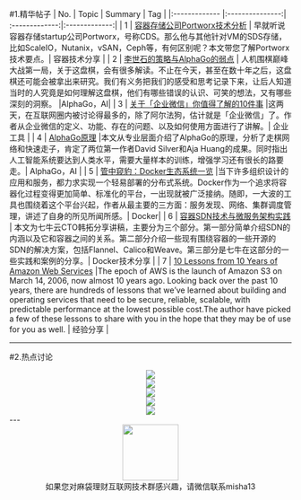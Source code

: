 #1.精华帖子
| No.  | Topic  | Summary | Tag |
|:------------- |:---------------:| :-------------:|:-------------:|
| 1 | [容器存储公司Portworx技术分析](http://mp.weixin.qq.com/s?__biz=MzAxNTA2NjkyNQ==&mid=402410894&idx=1&sn=f81ec1de389ecdbdd40a943e5439ff09&scene=1&srcid=0309jME3aAAoP488iuIZFSUg#rd) | 早就听说容器存储startup公司Portworx，号称CDS。那么他与其他针对VM的SDS存储，比如ScaleIO，Nutanix，vSAN，Ceph等，有何区别呢？本文带您了解Portworx技术要点。| 容器技术分享 |
| 2 | [李世石的策略与AlphaGo的弱点](http://mp.weixin.qq.com/s?__biz=MzI2NDAxNzU3NA==&mid=402669784&idx=1&sn=b581c57144ac3f84a17b25477a912a1f&scene=1&srcid=0310yDDPu5Vg9zGUz55RBsH6#rd) | 人机围棋巅峰大战第一局，关于这盘棋，会有很多解读。不止在今天，甚至在数十年之后，这盘棋还可能会被拿出来研究。我们有义务把我们的感受和思考记录下来，让后人知道当时的人究竟是如何理解这盘棋，他们有哪些错误的认识、可笑的想法，又有哪些深刻的洞察。 |AlphaGo，AI|
| 3 | [关于「企业微信」你值得了解的10件事](http://mp.weixin.qq.com/s?__biz=MjM5ODQwMjA4MA==&mid=401614332&idx=1&sn=97abf02c28c9eb290619654a451e567d&scene=1&srcid=0309FGD9a1rnu0bzuVM748il#rd) |这两天，在互联网圈内被讨论得最多的，除了阿尔法狗，估计就是「企业微信」了。作者从企业微信的定义、功能、存在的问题、以及如何使用方面进行了讲解。|  企业工具 |
| 4 | [AlphaGo原理](http://mp.weixin.qq.com/s?__biz=MzA5ODUxOTA5Mg==&mid=403745105&idx=1&sn=a28b54c4285086ddd7437c84857bb837&scene=1&srcid=0310zoCqFXnL5IxBLQfUdSir#rd) |本文从专业层面介绍了AlphaGo的原理，分析了走棋网络和快速走子，肯定了两位第一作者David Silver和Aja Huang的成果。同时指出人工智能系统要达到人类水平，需要大量样本的训练，增强学习还有很长的路要走。|  AlphaGo，AI |
| 5 | [管中窥豹：Docker生态系统一览](http://mp.weixin.qq.com/s?__biz=MzIwMDI1MTYwMQ==&mid=402896769&idx=1&sn=9643f916dc95f22ab63571d7cc034eb3&scene=1&srcid=0311p1JkkfFc834MP3trLvr5#rd) |当下许多组织设计的应用和服务，都力求实现一个轻易部署的分布式系统。Docker作为一个追求将容器化过程变得更加简单、标准化的平台，一出现就被广泛接纳。随即，一大波的工具也围绕着这个平台兴起，作者从最主要的三方面：服务发现、网络、集群调度管理，讲述了自身的所见所闻所感。|  Docker|
| 6 | [容器SDN技术与微服务架构实践](http://mp.weixin.qq.com/s?__biz=MzAwNjQwNzU2NQ==&mid=402420768&idx=1&sn=4b04ef4fb6009c8ec7f1020858c197e1&scene=1&srcid=0311UxNkwDfKtXZyVajFxgFN#rd) | 本文为七牛云CTO韩拓分享讲稿，主要分为三个部分。第一部分简单介绍SDN的内涵以及它和容器之间的关系。第二部分介绍一些现有围绕容器的一些开源的SDN的解决方案，包括Flannel、Calico和Weave。第三部分是七牛在这部分的一些实践和案例的分享。|  Docker技术分享 |
| 7 | [10 Lessons from 10 Years of Amazon Web Services](http://www.allthingsdistributed.com/2016/03/10-lessons-from-10-years-of-aws.html?utm_source=wanqu.co&utm_campaign=Wanqu%20Daily&utm_medium=social&luicode=10000359&from=timeline&isappinstalled=0) |The epoch of AWS is the launch of Amazon S3 on March 14, 2006, now almost 10 years ago. Looking back over the past 10 years, there are hundreds of lessons that we’ve learned about building and operating services that need to be secure, reliable, scalable, with predictable performance at the lowest possible cost.The author have picked a few of these lessons to share with you in the hope that they may be of use for you as well. | 经验分享 |


---
#2.热点讨论
<div align=center>
<img src="http://fmn.rrfmn.com/fmn078/20160312/1805/large_0Qza_4c5d0000fc3d1e84.jpg" >
</div>
<div align=center>
<img src="http://fmn.rrimg.com/fmn075/20160312/1805/large_oVrF_832c00014fe81e7f.jpg" >
</div>
<div align=center>
<img src="http://fmn.xnpic.com/fmn072/20160312/1805/large_GFll_f274000135031e80.jpg" >
</div>
<div align=center>
<img src="http://fmn.xnpic.com/fmn071/20160312/1805/large_5cMR_87d20000d4ec1e83.jpg" >
</div>

</div>
<div align=center>
<img src="http://fmn.rrimg.com/fmn075/20160312/1805/original_UabP_7bab00013a8c1e83.jpg" >
</div>
---
<div align=center>
<img src="http://tp1.sinaimg.cn/5360958752/180/40095350112/1" width="100" height="100" >
</div>
<html>
<body>
<div align="center" style="border:lpx solid red">
如果您对麻袋理财互联网技术群感兴趣，请微信联系misha13
</div>
